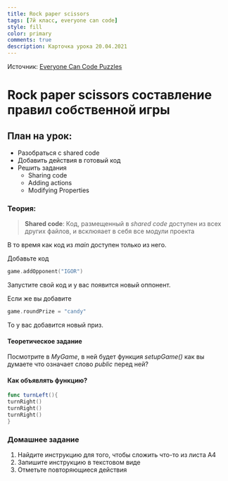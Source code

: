 ```yaml
---
title: Rock paper scissors
tags: [7й класс, everyone can code]
style: fill
color: primary
comments: true
description: Карточка урока 20.04.2021
---
```


Источник: [Everyone Can Code Puzzles](https://books.apple.com/ru/book/everyone-can-code-puzzles/id1481279769)

# Rock paper scissors составление правил собственной игры

## План на урок:

- Разобраться с shared code
- Добавить действия в готовый код
- Решить задания
  - Sharing code
  - Adding actions
  - Modifying Properties

### Теория:

>**Shared code**:
Код, размещенный в *shared code* доступен из всех других файлов, и всклюяает в себя все модули проекта

В то время как код из *main* доступен только из него.

Добавьте код

```swift
game.addOpponent("IGOR")

```

Запустите свой код и у вас появится новый оппонент.

Если же вы добавите

```swift
game.roundPrize = "candy"

```

То у вас добавится новый приз.

#### Теоретическое задание

Посмотрите в *MyGame*, в ней будет функция *setupGame()* как вы думаете что означает слово *public* перед ней?

#### Как объявлять функцию?

```swift
func turnLeft(){
turnRight()
turnRight()
turnRight()
}
```


### Домашнее задание
1. Найдите инструкцию для того, чтобы сложить что-то из листа А4
2. Запишите инструкцию в текстовом виде
3. Отметьте повторяющиеся действия

